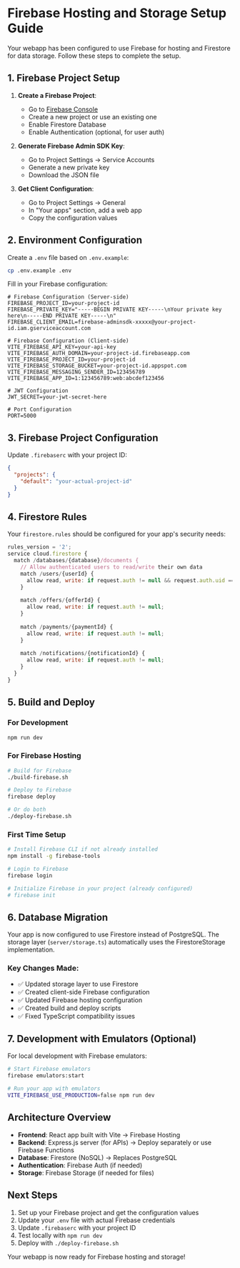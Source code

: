 # Firebase Hosting and Storage Setup Guide

Your webapp has been configured to use Firebase for hosting and Firestore for data storage. Follow these steps to complete the setup.

## 1. Firebase Project Setup

1. **Create a Firebase Project**:
   - Go to [Firebase Console](https://console.firebase.google.com/)
   - Create a new project or use an existing one
   - Enable Firestore Database
   - Enable Authentication (optional, for user auth)

2. **Generate Firebase Admin SDK Key**:
   - Go to Project Settings → Service Accounts
   - Generate a new private key
   - Download the JSON file

3. **Get Client Configuration**:
   - Go to Project Settings → General
   - In "Your apps" section, add a web app
   - Copy the configuration values

## 2. Environment Configuration

Create a `.env` file based on `.env.example`:

```bash
cp .env.example .env
```

Fill in your Firebase configuration:

```env
# Firebase Configuration (Server-side)
FIREBASE_PROJECT_ID=your-project-id
FIREBASE_PRIVATE_KEY="-----BEGIN PRIVATE KEY-----\nYour private key here\n-----END PRIVATE KEY-----\n"
FIREBASE_CLIENT_EMAIL=firebase-adminsdk-xxxxx@your-project-id.iam.gserviceaccount.com

# Firebase Configuration (Client-side)
VITE_FIREBASE_API_KEY=your-api-key
VITE_FIREBASE_AUTH_DOMAIN=your-project-id.firebaseapp.com
VITE_FIREBASE_PROJECT_ID=your-project-id
VITE_FIREBASE_STORAGE_BUCKET=your-project-id.appspot.com
VITE_FIREBASE_MESSAGING_SENDER_ID=123456789
VITE_FIREBASE_APP_ID=1:123456789:web:abcdef123456

# JWT Configuration
JWT_SECRET=your-jwt-secret-here

# Port Configuration
PORT=5000
```

## 3. Firebase Project Configuration

Update `.firebaserc` with your project ID:

```json
{
  "projects": {
    "default": "your-actual-project-id"
  }
}
```

## 4. Firestore Rules

Your `firestore.rules` should be configured for your app's security needs:

```javascript
rules_version = '2';
service cloud.firestore {
  match /databases/{database}/documents {
    // Allow authenticated users to read/write their own data
    match /users/{userId} {
      allow read, write: if request.auth != null && request.auth.uid == userId;
    }
    
    match /offers/{offerId} {
      allow read, write: if request.auth != null;
    }
    
    match /payments/{paymentId} {
      allow read, write: if request.auth != null;
    }
    
    match /notifications/{notificationId} {
      allow read, write: if request.auth != null;
    }
  }
}
```

## 5. Build and Deploy

### For Development
```bash
npm run dev
```

### For Firebase Hosting
```bash
# Build for Firebase
./build-firebase.sh

# Deploy to Firebase
firebase deploy

# Or do both
./deploy-firebase.sh
```

### First Time Setup
```bash
# Install Firebase CLI if not already installed
npm install -g firebase-tools

# Login to Firebase
firebase login

# Initialize Firebase in your project (already configured)
# firebase init
```

## 6. Database Migration

Your app is now configured to use Firestore instead of PostgreSQL. The storage layer (`server/storage.ts`) automatically uses the FirestoreStorage implementation.

### Key Changes Made:
- ✅ Updated storage layer to use Firestore
- ✅ Created client-side Firebase configuration 
- ✅ Updated Firebase hosting configuration
- ✅ Created build and deploy scripts
- ✅ Fixed TypeScript compatibility issues

## 7. Development with Emulators (Optional)

For local development with Firebase emulators:

```bash
# Start Firebase emulators
firebase emulators:start

# Run your app with emulators
VITE_FIREBASE_USE_PRODUCTION=false npm run dev
```

## Architecture Overview

- **Frontend**: React app built with Vite → Firebase Hosting
- **Backend**: Express.js server (for APIs) → Deploy separately or use Firebase Functions
- **Database**: Firestore (NoSQL) → Replaces PostgreSQL
- **Authentication**: Firebase Auth (if needed)
- **Storage**: Firebase Storage (if needed for files)

## Next Steps

1. Set up your Firebase project and get the configuration values
2. Update your `.env` file with actual Firebase credentials
3. Update `.firebaserc` with your project ID
4. Test locally with `npm run dev`
5. Deploy with `./deploy-firebase.sh`

Your webapp is now ready for Firebase hosting and storage!